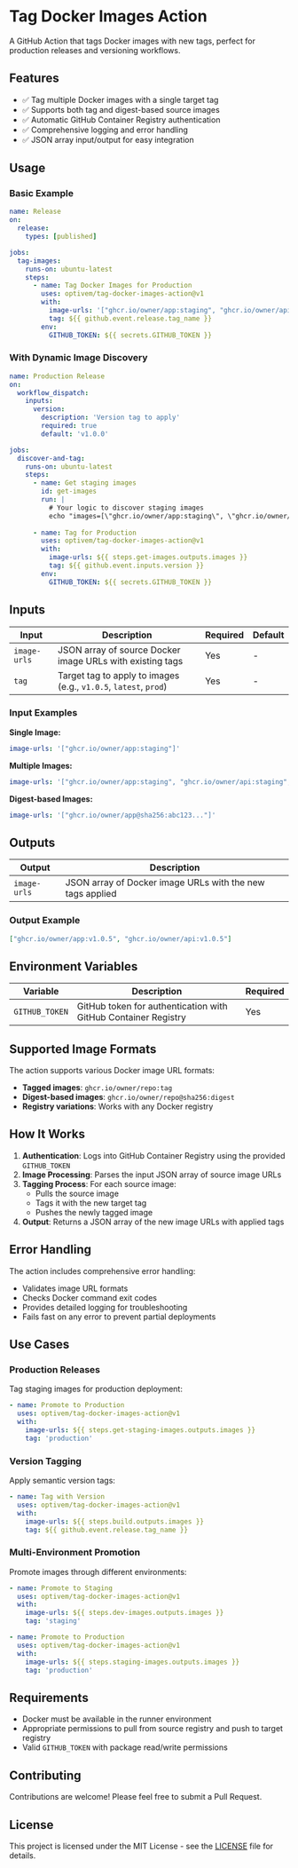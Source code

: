 # Tag Docker Images Action

A GitHub Action that tags Docker images with new tags, perfect for production releases and versioning workflows.

## Features

- ✅ Tag multiple Docker images with a single target tag
- ✅ Supports both tag and digest-based source images
- ✅ Automatic GitHub Container Registry authentication
- ✅ Comprehensive logging and error handling
- ✅ JSON array input/output for easy integration

## Usage

### Basic Example

```yaml
name: Release
on:
  release:
    types: [published]

jobs:
  tag-images:
    runs-on: ubuntu-latest
    steps:
      - name: Tag Docker Images for Production
        uses: optivem/tag-docker-images-action@v1
        with:
          image-urls: '["ghcr.io/owner/app:staging", "ghcr.io/owner/api:staging"]'
          tag: ${{ github.event.release.tag_name }}
        env:
          GITHUB_TOKEN: ${{ secrets.GITHUB_TOKEN }}
```

### With Dynamic Image Discovery

```yaml
name: Production Release
on:
  workflow_dispatch:
    inputs:
      version:
        description: 'Version tag to apply'
        required: true
        default: 'v1.0.0'

jobs:
  discover-and-tag:
    runs-on: ubuntu-latest
    steps:
      - name: Get staging images
        id: get-images
        run: |
          # Your logic to discover staging images
          echo "images=[\"ghcr.io/owner/app:staging\", \"ghcr.io/owner/api:staging\"]" >> $GITHUB_OUTPUT
      
      - name: Tag for Production
        uses: optivem/tag-docker-images-action@v1
        with:
          image-urls: ${{ steps.get-images.outputs.images }}
          tag: ${{ github.event.inputs.version }}
        env:
          GITHUB_TOKEN: ${{ secrets.GITHUB_TOKEN }}
```

## Inputs

| Input | Description | Required | Default |
|-------|-------------|----------|---------|
| `image-urls` | JSON array of source Docker image URLs with existing tags | Yes | - |
| `tag` | Target tag to apply to images (e.g., `v1.0.5`, `latest`, `prod`) | Yes | - |

### Input Examples

**Single Image:**
```yaml
image-urls: '["ghcr.io/owner/app:staging"]'
```

**Multiple Images:**
```yaml
image-urls: '["ghcr.io/owner/app:staging", "ghcr.io/owner/api:staging", "ghcr.io/owner/worker:staging"]'
```

**Digest-based Images:**
```yaml
image-urls: '["ghcr.io/owner/app@sha256:abc123..."]'
```

## Outputs

| Output | Description |
|--------|-------------|
| `image-urls` | JSON array of Docker image URLs with the new tags applied |

### Output Example

```json
["ghcr.io/owner/app:v1.0.5", "ghcr.io/owner/api:v1.0.5"]
```

## Environment Variables

| Variable | Description | Required |
|----------|-------------|----------|
| `GITHUB_TOKEN` | GitHub token for authentication with GitHub Container Registry | Yes |

## Supported Image Formats

The action supports various Docker image URL formats:

- **Tagged images**: `ghcr.io/owner/repo:tag`
- **Digest-based images**: `ghcr.io/owner/repo@sha256:digest`
- **Registry variations**: Works with any Docker registry

## How It Works

1. **Authentication**: Logs into GitHub Container Registry using the provided `GITHUB_TOKEN`
2. **Image Processing**: Parses the input JSON array of source image URLs
3. **Tagging Process**: For each source image:
   - Pulls the source image
   - Tags it with the new target tag
   - Pushes the newly tagged image
4. **Output**: Returns a JSON array of the new image URLs with applied tags

## Error Handling

The action includes comprehensive error handling:
- Validates image URL formats
- Checks Docker command exit codes
- Provides detailed logging for troubleshooting
- Fails fast on any error to prevent partial deployments

## Use Cases

### Production Releases
Tag staging images for production deployment:
```yaml
- name: Promote to Production
  uses: optivem/tag-docker-images-action@v1
  with:
    image-urls: ${{ steps.get-staging-images.outputs.images }}
    tag: 'production'
```

### Version Tagging
Apply semantic version tags:
```yaml
- name: Tag with Version
  uses: optivem/tag-docker-images-action@v1
  with:
    image-urls: ${{ steps.build.outputs.images }}
    tag: ${{ github.event.release.tag_name }}
```

### Multi-Environment Promotion
Promote images through different environments:
```yaml
- name: Promote to Staging
  uses: optivem/tag-docker-images-action@v1
  with:
    image-urls: ${{ steps.dev-images.outputs.images }}
    tag: 'staging'

- name: Promote to Production
  uses: optivem/tag-docker-images-action@v1
  with:
    image-urls: ${{ steps.staging-images.outputs.images }}
    tag: 'production'
```

## Requirements

- Docker must be available in the runner environment
- Appropriate permissions to pull from source registry and push to target registry
- Valid `GITHUB_TOKEN` with package read/write permissions

## Contributing

Contributions are welcome! Please feel free to submit a Pull Request.

## License

This project is licensed under the MIT License - see the [LICENSE](LICENSE) file for details.
